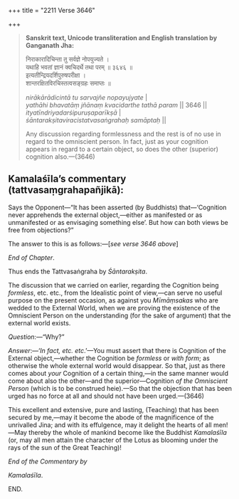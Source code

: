 +++
title = "2211 Verse 3646"

+++
> **Sanskrit text, Unicode transliteration and English translation by Ganganath Jha:** 
>
> निराकारादिचिन्ता तु सर्वज्ञे नोपयुज्यते ।  
> यथाहि भवतां ज्ञानं क्वचिदर्थे तथा परम् ॥ ३६४६ ॥  
> इत्यतीन्द्रियदर्शिपुरुषपरीक्षा ।  
> शान्तरक्षितविरचिस्तत्वसङ्ग्रहः समाप्तः ॥ 
>
> *nirākārādicintā tu sarvajñe nopayujyate* \|  
> *yathāhi bhavatāṃ jñānaṃ kvacidarthe tathā param* \|\| 3646 \|\|  
> *ityatīndriyadarśipuruṣaparīkṣā* \|  
> *śāntarakṣitaviracistatvasaṅgrahaḥ samāptaḥ* \|\| 
>
> Any discussion regarding formlessness and the rest is of no use in regard to the omniscient person. In fact, just as your cognition appears in regard to a certain object, so does the other (superior) cognition also.—(3646)



## Kamalaśīla’s commentary (tattvasaṃgrahapañjikā):

Says the Opponent—“It has been asserted (by Buddhists) that—‘Cognition never apprehends the external object,—either as manifested or as unmanifested or as envisaging something else’. But how can both views be free from objections?”

The answer to this is as follows:—[*see verse 3646 above*]

*End of Chapter*.

Thus ends the Tattvasaṅgraha by *Śāntarakṣita*.

The discussion that we carried on earlier, regarding the Cognition being *formless*, etc. etc., from the Idealistic point of view,—can serve no useful purpose on the present occasion, as against you *Mīmāṃsakas* who are wedded to the External World, when we are proving the existence of the Omniscient Person on the understanding (for the sake of argument) that the external world exists.

*Question*:—“Why?”

*Answer*:—‘*In fact, etc. etc*.’—You must assert that there is Cognition of the External object,—whether the Cognition be *formless* or *with form*; as otherwise the whole external world would disappear. So that, just as there comes about *your* Cognition of a certain thing,—in the same manner would come about also the other—and the superior—Cognition *of the Omniscient Person* (which is to be construed heie).—So that the objection that has been urged has no force at all and should not have been urged.—(3646)

This excellent and extensive, pure and lasting, (Teaching) that has been secured by me,—may it become the abode of the magnificence of the unrivalled Jina; and with its effulgence, may it delight the hearts of all men!—May thereby the whole of mankind become like the Buddhist *Kamalaśīla* (or, may all men attain the character of the Lotus as blooming under the rays of the sun of the Great Teaching)!

*End of the Commentary by*

*Kamalaśīla*.

END.


